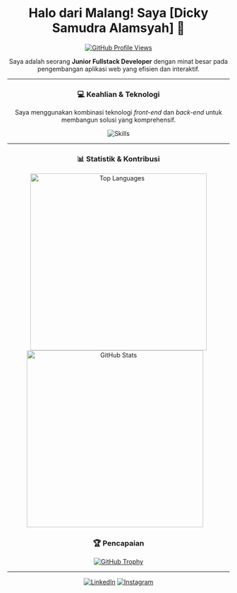 <div align="center">
  
# Halo dari Malang! Saya [Dicky Samudra Alamsyah] 👋

[![GitHub Profile Views](https://komarev.com/ghpvc/?username=dickysamudra09&label=Profile%20Views&color=0e75b6&style=flat)](https://github.com/dickysamudra09)

Saya adalah seorang **Junior Fullstack Developer** dengan minat besar pada pengembangan aplikasi web yang efisien dan interaktif.

---

### 💻 Keahlian & Teknologi

Saya menggunakan kombinasi teknologi *front-end* dan *back-end* untuk membangun solusi yang komprehensif.

<p align="center">
  <img src="https://skillicons.dev/icons?i=html,css,js,react,nodejs,express,mongodb,mysql,git,docker" alt="Skills" />
</p>

---

### 📊 Statistik & Kontribusi

<p align="center">
  <img src="https://github-readme-stats.vercel.app/api/top-langs/?username=dickysamudra09&layout=compact&theme=onedark" alt="Top Languages" width="400" />
  <img src="https://github-readme-stats.vercel.app/api?username=dickysamudra09&show_icons=true&hide_rank=true&theme=onedark&include_all_commits=true" alt="GitHub Stats" width="400" />
  &nbsp;&nbsp;&nbsp;
</p>

### 🏆 Pencapaian

[![GitHub Trophy](https://github-profile-trophy.vercel.app/?username=dickysamudra09)](https://github.com/dickysamudra09)

---


<a href="https://www.linkedin.com/in/dicky-samudra-alamsyah/"><img src="https://img.shields.io/badge/LinkedIn-0077B5?style=for-the-badge&logo=linkedin&logoColor=white" alt="LinkedIn"></a>
<a href="https://www.instagram.com/dickya__/?igsh=M2lxc2Z0dDZkMHdv"><img src="https://img.shields.io/badge/Instagram-E4405F?style=for-the-badge&logo=instagram&logoColor=white" alt="Instagram"></a>

</div>
